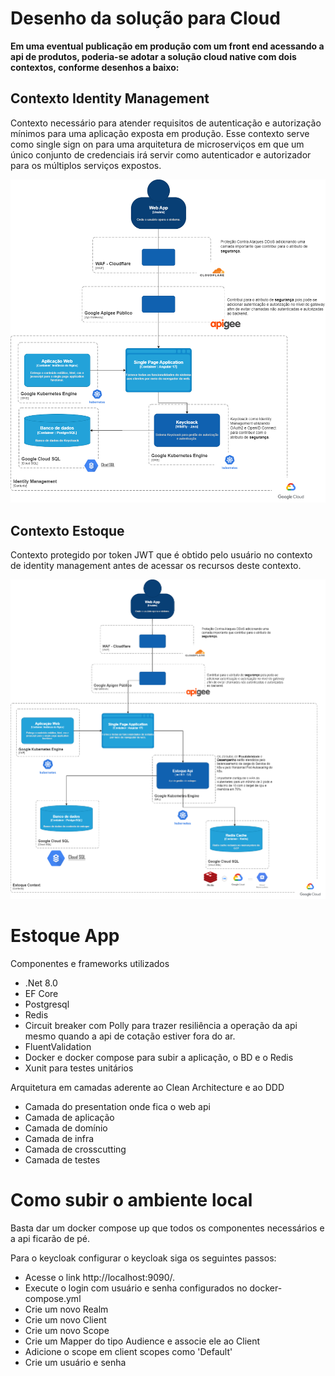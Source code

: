 # Desenho da solução para Cloud

**Em uma eventual publicação em produção com um front end acessando a api de produtos, poderia-se adotar a solução cloud native com dois contextos, conforme desenhos a baixo:**

## Contexto Identity Management

Contexto necessário para atender requisitos de autenticação e autorização mínimos para uma aplicação exposta em produção. Esse contexto serve como single sign on para uma arquitetura de microserviços em que um único conjunto de credenciais irá servir como autenticador e autorizador para os múltiplos serviços expostos.

![Alt text](Estoque.API/assets/identity_context.drawio.png)

## Contexto Estoque

Contexto protegido por token JWT que é obtido pelo usuário no contexto de identity management antes de acessar os recursos deste contexto.

![Alt text](Estoque.API/assets/estoque_context.drawio.png)

# Estoque App

Componentes e frameworks utilizados
- .Net 8.0
- EF Core
- Postgresql
- Redis
- Circuit breaker com Polly para trazer resiliência a operação da api mesmo quando a api de cotação estiver fora do ar.
- FluentValidation
- Docker e docker compose para subir a aplicação, o BD e o Redis
- Xunit para testes unitários 


Arquitetura em camadas aderente ao Clean Architecture e ao DDD
- Camada do presentation onde fica o web api
- Camada de aplicação
- Camada de domínio
- Camada de infra
- Camada de crosscutting
- Camada de testes

# Como subir o ambiente local
Basta dar um docker compose up que todos os componentes necessários e a api ficarão de pé.

Para o keycloak configurar o keycloak siga os seguintes passos:

- Acesse o link http://localhost:9090/.
- Execute o login com usuário e senha configurados no docker-compose.yml
- Crie um novo Realm
- Crie um novo Client
- Crie um novo Scope
- Crie um Mapper do tipo Audience e associe ele ao Client
- Adicione o scope em client scopes como 'Default'
- Crie um usuário e senha


